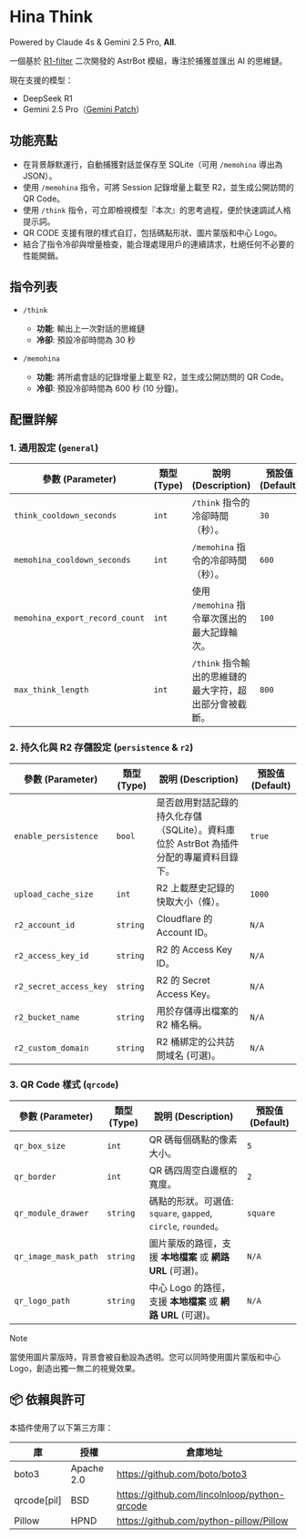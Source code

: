 # Hina Think

Powered by Claude 4s & Gemini 2.5 Pro, **All**.

一個基於 [R1-filter](https://github.com/Soulter/astrbot_plugin_r1_filter) 二次開發的 AstrBot 模組，專注於捕獲並匯出 AI 的思維鏈。

現在支援的模型：
- DeepSeek R1
- Gemini 2.5 Pro（[Gemini Patch](https://github.com/Hina-Chat/astrbot_plugin_gemini_patcher)）

## 功能亮點

- 在背景靜默運行，自動捕獲對話並保存至 SQLite（可用 `/memohina` 導出為 JSON）。
- 使用 `/memohina` 指令，可將 Session 記錄增量上載至 R2，並生成公開訪問的 QR Code。
- 使用 `/think` 指令，可立即檢視模型『本次』的思考過程，便於快速調試人格提示詞。
- QR CODE 支援有限的樣式自訂，包括碼點形狀、圖片蒙版和中心 Logo。
- 結合了指令冷卻與增量檢查，能合理處理用戶的連續請求，杜絕任何不必要的性能開銷。

## 指令列表

- `/think`
  - **功能**: 輸出上一次對話的思維鏈
  - **冷卻**: 預設冷卻時間為 30 秒

- `/memohina`
  - **功能**: 將所處會話的記錄增量上載至 R2，並生成公開訪問的 QR Code。
  - **冷卻**: 預設冷卻時間為 600 秒 (10 分鐘)。

## 配置詳解

### 1. 通用設定 (`general`)

| 參數 (Parameter)               | 類型 (Type) | 說明 (Description)                                 | 預設值 (Default) |
| ------------------------------ | ----------- | -------------------------------------------------- | ---------------- |
| `think_cooldown_seconds`       | `int`       | `/think` 指令的冷卻時間（秒）。                    | `30`             |
| `memohina_cooldown_seconds`    | `int`       | `/memohina` 指令的冷卻時間（秒）。                 | `600`            |
| `memohina_export_record_count` | `int`       | 使用 `/memohina` 指令單次匯出的最大記錄輪次。      | `100`            |
| `max_think_length`             | `int`       | `/think` 指令輸出的思維鏈的最大字符，超出部分會被截斷。 | `800`            |

### 2. 持久化與 R2 存儲設定 (`persistence` & `r2`)

| 參數 (Parameter)                    | 類型 (Type) | 說明 (Description)                                                     | 預設值 (Default)     |
| ----------------------------------- | ----------- | ---------------------------------------------------------------------- | -------------------- |
| `enable_persistence`                | `bool`      | 是否啟用對話記錄的持久化存儲（SQLite）。資料庫位於 AstrBot 為插件分配的專屬資料目錄下。 | `true`               |
| `upload_cache_size`                 | `int`       | R2 上載歷史記錄的快取大小（條）。                                      | `1000`               |
| `r2_account_id`                     | `string`    | Cloudflare 的 Account ID。                                             | `N/A`                |
| `r2_access_key_id`                  | `string`    | R2 的 Access Key ID。                                                  | `N/A`                |
| `r2_secret_access_key`              | `string`    | R2 的 Secret Access Key。                                              | `N/A`                |
| `r2_bucket_name`                    | `string`    | 用於存儲導出檔案的 R2 桶名稱。                                         | `N/A`                |
| `r2_custom_domain`                  | `string`    | R2 桶綁定的公共訪問域名 (可選)。                                       | `N/A`                |

### 3. QR Code 樣式 (`qrcode`)

| 參數 (Parameter)         | 類型 (Type) | 說明 (Description)                                           | 預設值 (Default) |
| ------------------------ | ----------- | ------------------------------------------------------------ | ---------------- |
| `qr_box_size`            | `int`       | QR 碼每個碼點的像素大小。                                    | `5`              |
| `qr_border`              | `int`       | QR 碼四周空白邊框的寬度。                                    | `2`              |
| `qr_module_drawer`       | `string`    | 碼點的形狀。可選值: `square`, `gapped`, `circle`, `rounded`。  | `square`         |
| `qr_image_mask_path`     | `string`    | 圖片蒙版的路徑，支援 **本地檔案** 或 **網路 URL** (可選)。    | `N/A`            |
| `qr_logo_path`           | `string`    | 中心 Logo 的路徑，支援 **本地檔案** 或 **網路 URL** (可選)。    | `N/A`            |

> [!NOTE]
> 當使用圖片蒙版時，背景會被自動設為透明。您可以同時使用圖片蒙版和中心 Logo，創造出獨一無二的視覺效果。

## 📦 依賴與許可

本插件使用了以下第三方庫：

| 庫         | 授權       | 倉庫地址                                           |
|------------|------------|----------------------------------------------------|
| boto3      | Apache 2.0 | https://github.com/boto/boto3                      |
| qrcode[pil]| BSD        | https://github.com/lincolnloop/python-qrcode       |
| Pillow     | HPND       | https://github.com/python-pillow/Pillow            |
